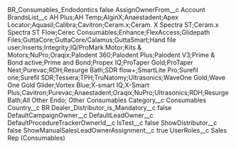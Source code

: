 <?xml version="1.0" encoding="UTF-8"?>
<CustomMetadata xmlns="http://soap.sforce.com/2006/04/metadata" xmlns:xsi="http://www.w3.org/2001/XMLSchema-instance" xmlns:xsd="http://www.w3.org/2001/XMLSchema">
    <label>BR_Consumables_Endodontics</label>
    <protected>false</protected>
    <values>
        <field>AssignOwnerFrom__c</field>
        <value xsi:type="xsd:string">Account</value>
    </values>
    <values>
        <field>BrandsList__c</field>
        <value xsi:type="xsd:string">AH Plus;AH Temp;AlginX;Anaestadent;Apex Locator;Aquasil;Calibra;Cavitron;Ceram.x;Ceram. X Spectra ST;Ceram.x Spectra ST Flow;Cerec Consumables;Enhance;FlexAccess;Glidepath Files;GuttaCore;GuttaCore/Calamus;GuttaSmart;Hand file user;Inserts;Integrity;IQ/ProMark Motor;Kits &amp; Motors;NuPro;Oraqix;Palodent 360;Palodent Plus;Palodent V3;Prime &amp; Bond active;Prime and Bond;Propex IQ;ProTaper Gold;ProTaper Next;Purevac;RDH;Resurge Bath;SDR flow+;SmartLite Pro;Surefil one;Surefil SDR;Tessera;TPH;TruNatomy;Ultrasonics;WaveOne Gold;Wave One Gold Glider;Vortex Blue;X-smart IQ;X-Smart Plus;Cavitron;Purevac;Anaestadent;Oraqix;NuPro;Ultrasonics;RDH;Resurge Bath;All Other Endo; Other Consumables</value>
    </values>
    <values>
        <field>Category__c</field>
        <value xsi:type="xsd:string">Consumables</value>
    </values>
    <values>
        <field>Country__c</field>
        <value xsi:type="xsd:string">BR</value>
    </values>
    <values>
        <field>Dealer_Distributor_is_Mandatory__c</field>
        <value xsi:type="xsd:boolean">false</value>
    </values>
    <values>
        <field>DefaultCampaignOwner__c</field>
        <value xsi:nil="true"/>
    </values>
    <values>
        <field>DefaultLeadOwner__c</field>
        <value xsi:nil="true"/>
    </values>
    <values>
        <field>DefaultProcedureTrackerOwnerId__c</field>
        <value xsi:nil="true"/>
    </values>
    <values>
        <field>IsTest__c</field>
        <value xsi:type="xsd:boolean">false</value>
    </values>
    <values>
        <field>ShowDistributor__c</field>
        <value xsi:type="xsd:boolean">false</value>
    </values>
    <values>
        <field>ShowManualSalesLeadOwnerAssignment__c</field>
        <value xsi:type="xsd:boolean">true</value>
    </values>
    <values>
        <field>UserRoles__c</field>
        <value xsi:type="xsd:string">Sales Rep (Consumables)</value>
    </values>
</CustomMetadata>
